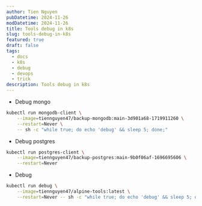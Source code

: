 ```yaml
---
author: Tien Nguyen
pubDatetime: 2024-11-26
modDatetime: 2024-11-26
title: Tools debug in k8s
slug: tools-debug-in-k8s
featured: true
draft: false
tags:
  - docs
  - k8s
  - debug
  - devops
  - trick
description: Tools debug in k8s
---
```


- Debug mongo
```bash
kubectl run mongodb-client \
	--image=tiennguyen47/backup-mongodb:main-3d901a68-1719911260 \
	--restart=Never \
	-- sh -c "while true; do echo 'debug' && sleep 5; done;"
```
- Debug postgres
```bash
kubectl run postgres-client \
	--image=tiennguyen47/backup-postgres:main-9b0f06af-1696695606 \
	--restart=Never
```
- Debug
```bash
kubectl run debug \
	--image=tiennguyen47/alpine-tools:latest \
	--restart=Never -- sh -c "while true; do echo 'debug' && sleep 5; done;"
```